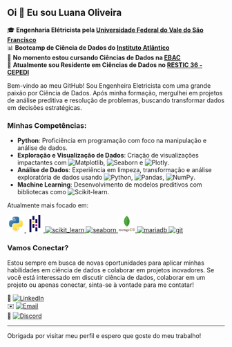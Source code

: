 ## Oi 👋 Eu sou Luana Oliveira

🎓 **Engenharia Elétricista pela [Universidade Federal do Vale do São Francisco](https://portais.univasf.edu.br/)**  
📊 **Bootcamp de Ciência de Dados do [Instituto Atlântico](https://atlanticoavanti.ensinio.com/browse)**  
🐍 **No momento estou cursando Ciências de Dados na [EBAC](https://ebaconline.com.br/)**     
🔭 **Atualmente sou Residente em Ciências de Dados no [RESTIC 36 - CEPEDI](https://www.restic36.cepedi.org.br/)** 

Bem-vindo ao meu GitHub!
Sou Engenheira Eletricista com uma grande paixão por Ciência de Dados. Após minha formação, mergulhei em projetos de análise preditiva e resolução de problemas, buscando transformar dados em decisões estratégicas.

### Minhas Competências:

- **Python**: Proficiência em programação com foco na manipulação e análise de dados.
- **Exploração e Visualização de Dados**: Criação de visualizações impactantes com ![Matplotlib](https://img.shields.io/badge/-Matplotlib-11557C?style=flat-square&logo=matplotlib&logoColor=white), ![Seaborn](https://img.shields.io/badge/-Seaborn-3776AB?style=flat-square&logo=python&logoColor=white) e ![Plotly](https://img.shields.io/badge/-Plotly-3F4F75?style=flat-square&logo=plotly&logoColor=white).
- **Análise de Dados**: Experiência em limpeza, transformação e análise exploratória de dados usando ![Python](https://img.shields.io/badge/-Python-3776AB?style=flat-square&logo=python&logoColor=white), ![Pandas](https://img.shields.io/badge/-Pandas-150458?style=flat-square&logo=pandas&logoColor=white), ![NumPy](https://img.shields.io/badge/-NumPy-013243?style=flat-square&logo=numpy&logoColor=white).
- **Machine Learning**: Desenvolvimento de modelos preditivos com bibliotecas como ![Scikit-learn](https://img.shields.io/badge/-Scikit--learn-F7931E?style=flat-square&logo=scikit-learn&logoColor=white).

Atualmente mais focado em:
  
<p align="left">
   <a href="https://www.python.org" target="_blank" rel="noreferrer"> <img src="https://raw.githubusercontent.com/devicons/devicon/master/icons/python/python-original.svg" alt="python" width="40" height="40"/> </a>
  <a href="https://pandas.pydata.org/" target="_blank" rel="noreferrer"> <img src="https://raw.githubusercontent.com/devicons/devicon/2ae2a900d2f041da66e950e4d48052658d850630/icons/pandas/pandas-original.svg" alt="pandas" width="40" height="40"/> </a>
  <a href="https://scikit-learn.org/" target="_blank" rel="noreferrer"> <img src="https://upload.wikimedia.org/wikipedia/commons/0/05/Scikit_learn_logo_small.svg" alt="scikit_learn" width="40" height="40"/> </a>
  <a href="https://seaborn.pydata.org/" target="_blank" rel="noreferrer"> <img src="https://seaborn.pydata.org/_images/logo-mark-lightbg.svg" alt="seaborn" width="40" height="40"/> </a>
  <a href="https://www.mongodb.com/" target="_blank" rel="noreferrer"> <img src="https://raw.githubusercontent.com/devicons/devicon/master/icons/mongodb/mongodb-original-wordmark.svg" alt="mongodb" width="40" height="40"/> </a>
  <a href="https://mariadb.org/" target="_blank" rel="noreferrer"> <img src="https://www.vectorlogo.zone/logos/mariadb/mariadb-icon.svg" alt="mariadb" width="40" height="40"/> </a>
  <a href="https://git-scm.com/" target="_blank" rel="noreferrer"> <img src="https://www.vectorlogo.zone/logos/git-scm/git-scm-icon.svg" alt="git" width="40" height="40"/> </a> 
<!--   <a href="https://aws.amazon.com" target="_blank" rel="noreferrer"> <img src="https://raw.githubusercontent.com/devicons/devicon/master/icons/amazonwebservices/amazonwebservices-original-wordmark.svg" alt="aws" width="40" height="40"/> </a> -->
</p>

### Vamos Conectar?

Estou sempre em busca de novas oportunidades para aplicar minhas habilidades em ciência de dados e colaborar em projetos inovadores. Se você está interessado em discutir ciência de dados, colaborar em um projeto ou apenas conectar, sinta-se à vontade para me contatar!

🔗 [![LinkedIn](https://img.shields.io/badge/-LinkedIn-0A66C2?style=flat-square&logo=linkedin&logoColor=white)](https://www.linkedin.com/in/luana-oliveira-dev/)  
✉️ [![Email](https://img.shields.io/badge/-Email-D14836?style=flat-square&logo=gmail&logoColor=white)](mailto:luanasilva.jua@gmail.com)  
💬 [![Discord](https://img.shields.io/badge/-Discord-5865F2?style=flat-square&logo=discord&logoColor=white)](https://discord.com/users/luanaoliveira)

---

Obrigada por visitar meu perfil e espero que goste do meu trabalho!
